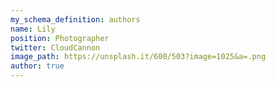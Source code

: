 ```yaml
---
my_schema_definition: authors
name: Lily
position: Photographer
twitter: CloudCannon
image_path: https://unsplash.it/600/503?image=1025&a=.png
author: true
---
```

